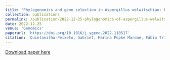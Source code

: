 ```yaml
---
title: "Phylogenomics and gene selection in Aspergillus welwitschiae: Possible implications in the pathogenicity in Agave sisalana"
collection: publications
permalink: /publication/2022-12-25-phylogenomics-of-aspergillus-welwitschiae
date: 2022-12-25
venue: 'Genomics'
paperurl: 'https://doi.org/10.1016/j.ygeno.2022.110517'
citation: 'Quintanilha-Peixoto, Gabriel, Marina Püpke Marone, Fábio Trigo Raya, Juliana José, Adriele Oliveira, Paula Luize Camargos Fonseca, Luiz Marcelo Ribeiro Tomé, Dener Eduardo Bortolini, Rodrigo Bentes Kato, <b>Daniel S Araújo</b>, et al. &quot;Phylogenomics and gene selection in Aspergillus welwitschiae: Possible implications in the pathogenicity in Agave sisalana.&quot; <i>Genomics</i> 114, no. 6 (2022): 110517.'
---
```

[Download paper here](http://danielsarj.github.io/files/1-s2.0-S0888754322002622-main.pdf)
